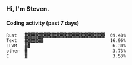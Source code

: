 ### Hi, I'm Steven.

#### Coding activity (past 7 days)
```
Rust   ▓▓▓▓▓▓▓▓▓▓▓▓▓▓▓▓▓▓▓▓▓▓▓▓▓▓▓▓▓▓  69.48%
Text   ▓▓▓▓▓▓▓                         16.96%
LLVM   ▓▓                               6.30%
other  ▓                                3.73%
C      ▓                                3.53%
```
